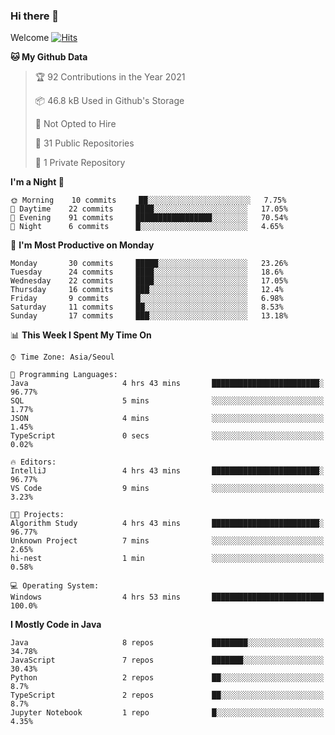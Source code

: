 ### Hi there 👋 

Welcome [![Hits](https://hits.seeyoufarm.com/api/count/incr/badge.svg?url=https%3A%2F%2Fgithub.com%2Fharry4455&count_bg=%2379C83D&title_bg=%23555555&icon=&icon_color=%23E7E7E7&title=hits&edge_flat=false)](https://hits.seeyoufarm.com)


<!--
**harry4455/harry4455** is a ✨ _special_ ✨ repository because its `README.md` (this file) appears on your GitHub profile.

Here are some ideas to get you started:

- 🔭 I’m currently working on ...
- 🌱 I’m currently learning ...
- 👯 I’m looking to collaborate on ...
- 🤔 I’m looking for help with ...
- 💬 Ask me about ...
- 📫 How to reach me: ...
- 😄 Pronouns: ...
- ⚡ Fun fact: ...
-->

<!--START_SECTION:waka-->
**🐱 My Github Data** 

> 🏆 92 Contributions in the Year 2021
 > 
> 📦 46.8 kB Used in Github's Storage 
 > 
> 🚫 Not Opted to Hire
 > 
> 📜 31 Public Repositories 
 > 
> 🔑 1 Private Repository 
 > 
**I'm a Night 🦉** 

```text
🌞 Morning    10 commits     ██░░░░░░░░░░░░░░░░░░░░░░░   7.75% 
🌆 Daytime    22 commits     ████░░░░░░░░░░░░░░░░░░░░░   17.05% 
🌃 Evening    91 commits     █████████████████░░░░░░░░   70.54% 
🌙 Night      6 commits      █░░░░░░░░░░░░░░░░░░░░░░░░   4.65%

```
📅 **I'm Most Productive on Monday** 

```text
Monday       30 commits     █████░░░░░░░░░░░░░░░░░░░░   23.26% 
Tuesday      24 commits     ████░░░░░░░░░░░░░░░░░░░░░   18.6% 
Wednesday    22 commits     ████░░░░░░░░░░░░░░░░░░░░░   17.05% 
Thursday     16 commits     ███░░░░░░░░░░░░░░░░░░░░░░   12.4% 
Friday       9 commits      █░░░░░░░░░░░░░░░░░░░░░░░░   6.98% 
Saturday     11 commits     ██░░░░░░░░░░░░░░░░░░░░░░░   8.53% 
Sunday       17 commits     ███░░░░░░░░░░░░░░░░░░░░░░   13.18%

```


📊 **This Week I Spent My Time On** 

```text
⌚︎ Time Zone: Asia/Seoul

💬 Programming Languages: 
Java                     4 hrs 43 mins       ████████████████████████░   96.77% 
SQL                      5 mins              ░░░░░░░░░░░░░░░░░░░░░░░░░   1.77% 
JSON                     4 mins              ░░░░░░░░░░░░░░░░░░░░░░░░░   1.45% 
TypeScript               0 secs              ░░░░░░░░░░░░░░░░░░░░░░░░░   0.02%

🔥 Editors: 
IntelliJ                 4 hrs 43 mins       ████████████████████████░   96.77% 
VS Code                  9 mins              ░░░░░░░░░░░░░░░░░░░░░░░░░   3.23%

🐱‍💻 Projects: 
Algorithm Study          4 hrs 43 mins       ████████████████████████░   96.77% 
Unknown Project          7 mins              ░░░░░░░░░░░░░░░░░░░░░░░░░   2.65% 
hi-nest                  1 min               ░░░░░░░░░░░░░░░░░░░░░░░░░   0.58%

💻 Operating System: 
Windows                  4 hrs 53 mins       █████████████████████████   100.0%

```

**I Mostly Code in Java** 

```text
Java                     8 repos             ████████░░░░░░░░░░░░░░░░░   34.78% 
JavaScript               7 repos             ███████░░░░░░░░░░░░░░░░░░   30.43% 
Python                   2 repos             ██░░░░░░░░░░░░░░░░░░░░░░░   8.7% 
TypeScript               2 repos             ██░░░░░░░░░░░░░░░░░░░░░░░   8.7% 
Jupyter Notebook         1 repo              █░░░░░░░░░░░░░░░░░░░░░░░░   4.35%

```



<!--END_SECTION:waka-->

